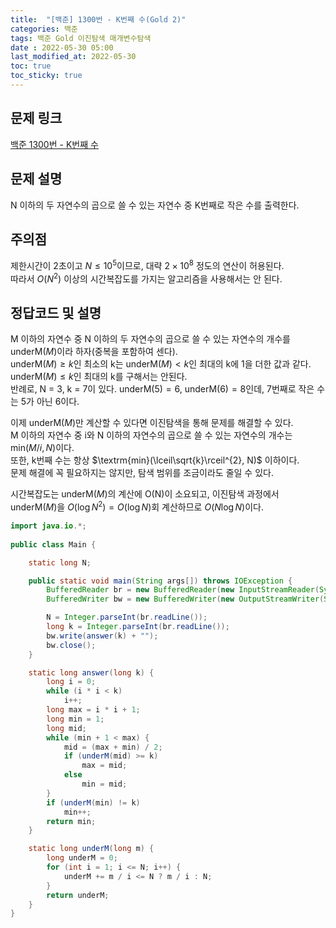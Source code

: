 ```yaml
---
title:  "[백준] 1300번 - K번째 수(Gold 2)"
categories: 백준
tags: 백준 Gold 이진탐색 매개변수탐색
date : 2022-05-30 05:00
last_modified_at: 2022-05-30
toc: true
toc_sticky: true
---
```


## 문제 링크

[백준 1300번 - K번째 수](https://www.acmicpc.net/problem/1300)

## 문제 설명

N 이하의 두 자연수의 곱으로 쓸 수 있는 자연수 중 K번째로 작은 수를 출력한다.

## 주의점

제한시간이 2초이고 $N \leq 10^5$이므로, 대략 $2 \times 10^8$ 정도의 연산이 허용된다.  
따라서 $O(N^2)$ 이상의 시간복잡도를 가지는 알고리즘을 사용해서는 안 된다.

## 정답코드 및 설명

M 이하의 자연수 중 N 이하의 두 자연수의 곱으로 쓸 수 있는 자연수의 개수를 $\textrm{underM}(M)$이라 하자(중복을 포함하여 센다).  
$\textrm{underM}(M) \geq k$인 최소의 k는 $\textrm{underM}(M) < k$인 최대의 k에 1을 더한 값과 같다.  
$\textrm{underM}(M) \leq k$인 최대의 k를 구해서는 안된다.  
반례로, N = 3, k = 7이 있다. $\textrm{underM}(5) = 6$, $\textrm{underM}(6) = 8$인데, 7번째로 작은 수는 5가 아닌 6이다.

이제 $\textrm{underM}(M)$만 계산할 수 있다면 이진탐색을 통해 문제를 해결할 수 있다.  
M 이하의 자연수 중 i와 N 이하의 자연수의 곱으로 쓸 수 있는 자연수의 개수는 $\textrm{min}(M/i, N)$이다.  
또한, k번째 수는 항상 $\textrm{min}(\lceil\sqrt{k}\rceil^{2}, N)$ 이하이다.  
문제 해결에 꼭 필요하지는 않지만, 탐색 범위를 조금이라도 줄일 수 있다.

시간복잡도는 $\textrm{underM}(M)$의 계산에 O(N)이 소요되고, 이진탐색 과정에서 $\textrm{underM}(M)$을 $O(\log N^{2}) = O(\log N)$회 계산하므로 $O(N\log N)$이다.

```java
import java.io.*;
    
public class Main {

    static long N;

    public static void main(String args[]) throws IOException {
        BufferedReader br = new BufferedReader(new InputStreamReader(System.in));
        BufferedWriter bw = new BufferedWriter(new OutputStreamWriter(System.out));

        N = Integer.parseInt(br.readLine());
        long k = Integer.parseInt(br.readLine());
        bw.write(answer(k) + "");
        bw.close();
    }

    static long answer(long k) {
        long i = 0;
        while (i * i < k)
            i++;
        long max = i * i + 1;
        long min = 1;
        long mid;
        while (min + 1 < max) {
            mid = (max + min) / 2;
            if (underM(mid) >= k)
                max = mid;
            else
                min = mid;
        }
        if (underM(min) != k)
            min++;
        return min;
    }

    static long underM(long m) {
        long underM = 0;
        for (int i = 1; i <= N; i++) {
            underM += m / i <= N ? m / i : N;
        }
        return underM;
    }
}
```
